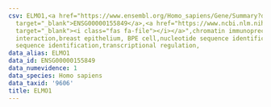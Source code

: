 ```yaml
---
csv: ELMO1,<a href="https://www.ensembl.org/Homo_sapiens/Gene/Summary?db=core;g=ENSG00000155849"
  target="_blank">ENSG00000155849</a>,<a href="https://www.ncbi.nlm.nih.gov/pubmed/22863008"
  target="_blank"><i class="fas fa-file"></i></a>",chromatin immunoprecipitation assay,direct
  interaction,breast epithelium, BPE cell,nucleotide sequence identification,nucleotide
  sequence identification,transcriptional regulation,
data_alias: ELMO1
data_id: ENSG00000155849
data_numevidence: 1
data_species: Homo sapiens
data_taxid: '9606'
title: ELMO1
---
```

